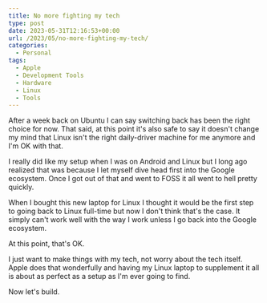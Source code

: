```yaml
---
title: No more fighting my tech
type: post
date: 2023-05-31T12:16:53+00:00
url: /2023/05/no-more-fighting-my-tech/
categories:
  - Personal
tags:
  - Apple
  - Development Tools
  - Hardware
  - Linux
  - Tools
---
```


After a week back on Ubuntu I can say switching back has been the right choice for now. That said, at this point it's also safe to say it doesn't change my mind that Linux isn't the right daily-driver machine for me anymore and I'm OK with that.

I really did like my setup when I was on Android and Linux but I long ago realized that was because I let myself dive head first into the Google ecosystem. Once I got out of that and went to FOSS it all went to hell pretty quickly.

When I bought this new laptop for Linux I thought it would be the first step to going back to Linux full-time but now I don't think that's the case. It simply can't work well with the way I work unless I go back into the Google ecosystem.

At this point, that's OK.

I just want to make things with my tech, not worry about the tech itself. Apple does that wonderfully and having my Linux laptop to supplement it all is about as perfect as a setup as I'm ever going to find.

Now let's build.